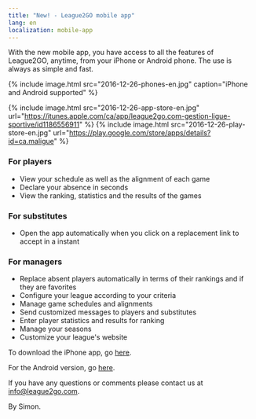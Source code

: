 ```yaml
---
title: "New! - League2GO mobile app"
lang: en
localization: mobile-app
---
```

With the new mobile app, you have access to all the features of League2GO, anytime, from your iPhone or Android phone. The use is always as simple and fast.

{% include image.html src="2016-12-26-phones-en.jpg" caption="iPhone and Android supported" %}

{% include image.html src="2016-12-26-app-store-en.jpg" url="https://itunes.apple.com/ca/app/league2go.com-gestion-ligue-sportive/id1186556911" %}
{% include image.html src="2016-12-26-play-store-en.jpg" url="https://play.google.com/store/apps/details?id=ca.maligue" %}

### For players
* View your schedule as well as the alignment of each game
* Declare your absence in seconds
* View the ranking, statistics and the results of the games

### For substitutes
* Open the app automatically when you click on a replacement link to accept in a instant

### For managers
* Replace absent players automatically in terms of their rankings and if they are favorites
* Configure your league according to your criteria
* Manage game schedules and alignments
* Send customized messages to players and substitutes
* Enter player statistics and results for ranking
* Manage your seasons
* Customize your league's website

To download the iPhone app, go [here](https://itunes.apple.com/us/app/league2go.com-gestion-ligue-sportive/id1186556911).

For the Android version, go [here](https://play.google.com/store/apps/details?id=ca.maligue).

If you have any questions or comments please contact us at [info@league2go.com](mailto:info@league2go.com).

By Simon.
